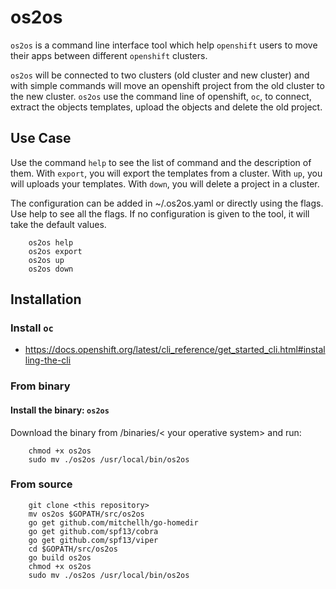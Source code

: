 
# os2os

`os2os` is a command line interface tool which help `openshift` users to move their apps
 between different `openshift` clusters.
 
 `os2os` will be connected to two clusters (old cluster and new cluster) and with simple commands will move
 an openshift project from the old cluster to the new cluster. `os2os` use the command line of openshift, `oc`, to 
 connect, extract the objects templates, upload the objects and delete the old project. 


## Use Case

Use the command `help` to see the list of command and the description of them.
With `export`, you will export the templates from a cluster.
With `up`, you will uploads your templates.
With `down`, you will delete a project in a cluster.

The configuration can be added in ~/.os2os.yaml or directly using the flags.
Use help to see all the flags.
If no configuration is given to the tool, it will take the default values.

```
    os2os help
    os2os export
    os2os up
    os2os down
```

## Installation

### Install `oc`

- https://docs.openshift.org/latest/cli_reference/get_started_cli.html#installing-the-cli

### From binary

#### Install the binary: `os2os`

Download the binary from /binaries/< your operative system> and run:

```
    chmod +x os2os
    sudo mv ./os2os /usr/local/bin/os2os
```

### From source
 
```
    git clone <this repository>
    mv os2os $GOPATH/src/os2os
    go get github.com/mitchellh/go-homedir
    go get github.com/spf13/cobra
    go get github.com/spf13/viper
    cd $GOPATH/src/os2os
    go build os2os
    chmod +x os2os
    sudo mv ./os2os /usr/local/bin/os2os
```
